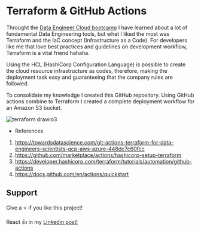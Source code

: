 # Terraform & GitHub Actions

Throught the [Data Engineer Cloud bootcamp](https://github.com/mascalmeida/bootcamp-xpe-data-eng-cloud) I have learned about a lot of fundamental Data Engineering tools, but what I liked the most was Terraform and the IaC concept (Infrastructure as a Code). For developers like me that love best practices and guidelines on development workflow, Terraform is a vital friend hahaha.

Using the HCL (HashiCorp Configuration Language) is possible to create the cloud resource infrastructure as codes, therefore, making the deployment task easy and guaranteeing that the company rules are followed.

To consolidate my knowledge I created this GitHub repository. Using GitHub actions combine to Terraform I created a complete deployment workflow for an Amazon S3 bucket.

![terraform drawio3](https://user-images.githubusercontent.com/48625700/200144606-47676be5-1660-494c-8ea0-e9989bafa7a6.png)

- References
1. https://towardsdatascience.com/git-actions-terraform-for-data-engineers-scientists-gcp-aws-azure-448dc7c60fcc
2. https://github.com/marketplace/actions/hashicorp-setup-terraform
3. https://developer.hashicorp.com/terraform/tutorials/automation/github-actions
4. https://docs.github.com/en/actions/quickstart

## Support

Give a ⭐️ if you like this project!

React 👍 in my [Linkedin post!](https://www.linkedin.com/posts/lucas-mascarenhas_python-docker-mysql-activity-6980180488736935937-aXbK/)
